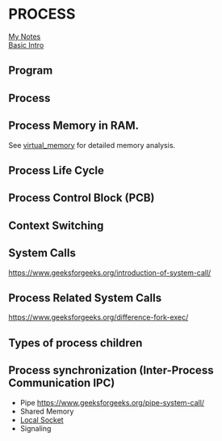 # PROCESS

[My Notes](https://drive.google.com/file/d/1aYTq_zreyI6VwZuPKOl_k7kOrtvZsZOZ/view?usp=share_link) <br />
[Basic Intro](https://www.tutorialspoint.com/operating_system/os_processes.htm) <br />

## Program
## Process
## Process Memory in RAM.
See [virtual_memory](virtual_memory.md) for detailed memory analysis.
## Process Life Cycle
## Process Control Block (PCB)
## Context Switching
## System Calls
https://www.geeksforgeeks.org/introduction-of-system-call/
## Process Related System Calls
https://www.geeksforgeeks.org/difference-fork-exec/
## Types of process children
## Process synchronization (Inter-Process Communication IPC)
* Pipe https://www.geeksforgeeks.org/pipe-system-call/
* Shared Memory
* [Local Socket](../socket_programming/README.md)
* Signaling



